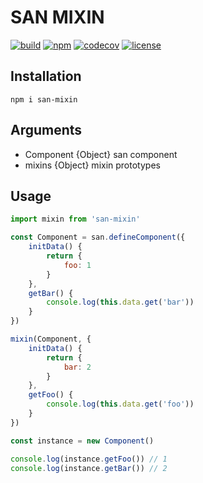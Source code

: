 # SAN MIXIN

[![build](https://travis-ci.org/Dafrok/san-mixin.svg?branch=master)]()
[![npm](https://img.shields.io/npm/v/san-mixin.svg)](https://www.npmjs.com/package/san-mixin)
[![codecov](https://codecov.io/gh/Dafrok/san-mixin/branch/master/graph/badge.svg)](https://codecov.io/gh/Dafrok/san-mixin)
[![license](https://img.shields.io/github/license/mashape/apistatus.svg)]()

## Installation

```
npm i san-mixin
```

## Arguments

- Component {Object} san component
- mixins {Object} mixin prototypes

## Usage

```js
import mixin from 'san-mixin'

const Component = san.defineComponent({
    initData() {
        return {
            foo: 1
        }
    },
    getBar() {
        console.log(this.data.get('bar'))
    }
})

mixin(Component, {
    initData() {
        return {
            bar: 2
        }
    },
    getFoo() {
        console.log(this.data.get('foo'))
    }
})

const instance = new Component()

console.log(instance.getFoo()) // 1
console.log(instance.getBar()) // 2
```